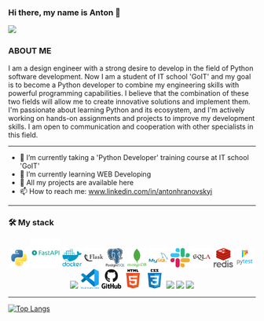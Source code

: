 ### Hi there, my name is Anton 👋

<div>
  <img src="https://media.giphy.com/media/v1.Y2lkPTc5MGI3NjExODl3OXdmcDhncG53OHQ0djMzenFrdGFmMjFmNWxxMXlmeHJudjNrZSZlcD12MV9pbnRlcm5hbF9naWZfYnlfaWQmY3Q9Zw/dWesBcTLavkZuG35MI/giphy.gif" width="300">
</div>

### ABOUT ME 
I am a design engineer with a strong desire to develop in the field of Python software development. Now I am a student of IT school 'GoIT' and my goal is to become a Python developer to combine my engineering skills with powerful programming capabilities. I believe that the combination of these two fields will allow me to create innovative solutions and implement them. I'm passionate about learning Python and its ecosystem, and I'm actively working on hands-on assignments and projects to improve my development skills. I am open to communication and cooperation with other specialists in this field.

---

- 🔭 I’m currently taking a 'Python Developer' training course at IT school 'GoIT' 
- 🌱 I’m currently learning WEB Developing
- 👯 All my projects are available here
- 📫 How to reach me: www.linkedin.com/in/antonhranovskyi

---

### :hammer_and_wrench: My stack

<div align="center">
  <img src="https://github.com/devicons/devicon/blob/master/icons/python/python-original.svg" width="40">
  <img src="https://github.com/devicons/devicon/blob/master/icons/fastapi/fastapi-original-wordmark.svg" width="60">
  <img src="https://github.com/devicons/devicon/blob/master/icons/docker/docker-plain-wordmark.svg" width="40">
  <img src="https://github.com/devicons/devicon/blob/master/icons/flask/flask-original-wordmark.svg" width="40">
  <img src="https://github.com/devicons/devicon/blob/master/icons/postgresql/postgresql-original-wordmark.svg" width="40">
  <img src="https://github.com/devicons/devicon/blob/master/icons/mongodb/mongodb-plain-wordmark.svg" width="40">
  <img src="https://github.com/devicons/devicon/blob/master/icons/mysql/mysql-original-wordmark.svg" width="40">
  <img src="https://github.com/devicons/devicon/blob/master/icons/slack/slack-original.svg" width="40">
  <img src="https://github.com/devicons/devicon/blob/master/icons/sqlalchemy/sqlalchemy-original.svg" width="40">
  <img src="https://github.com/devicons/devicon/blob/master/icons/redis/redis-original-wordmark.svg" width="40">
  <img src="https://github.com/devicons/devicon/blob/master/icons/pytest/pytest-original-wordmark.svg" width="40">
  <img src="https://icon.icepanel.io/Technology/svg/PyCharm.svg" width="40">
  <img src="https://github.com/devicons/devicon/blob/master/icons/vscode/vscode-original-wordmark.svg" width="40">
  <img src="https://github.com/devicons/devicon/blob/master/icons/github/github-original-wordmark.svg" width="40">
  <img src="https://github.com/devicons/devicon/blob/master/icons/html5/html5-original-wordmark.svg" width="40">
  <img src="https://github.com/devicons/devicon/blob/master/icons/css3/css3-original-wordmark.svg" width="40">
  <img src="https://static.djangoproject.com/img/logos/django-logo-negative.svg" width="40">
  <img src="https://swiftlet.co.th/wp-content/uploads/2022/11/rabbitmq-logo-png-transparent-283x300.png" width="40">
  <img src="https://png2.cleanpng.com/sh/fa0e86da2570b89d4c3803b3b7caed07/L0KzQYm3VMIxN6F8iZH0aYP2gLBuTgJmeKNqi9d3dHH3ebF1gfwue6VmjNc2dILkfsTthgIuaaF1hNtsYYTsf7A0kQJwb6NmRadqZHHkcofoWMc3aZU1Rqg7NEm1Roi8UcUzPGM9SKMCMEW4RIi1kP5o/kisspng-representational-state-transfer-application-progra-5adaab6a876ad0.6249267515242801705547.png" width="40">
  
</div>

---

[![Top Langs](https://github-readme-stats.vercel.app/api/top-langs/?username=AntonHran&layout=donut&bg_color=3e454b&text_color=ffffff)](https://github.com/anuraghazra/github-readme-stats)

